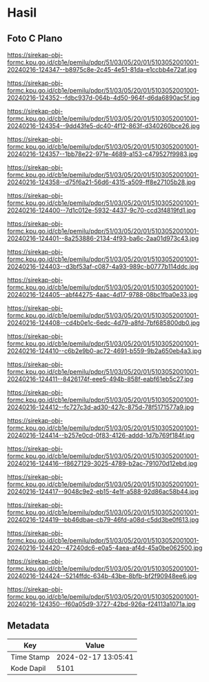 # Hasil

## Foto C Plano

https://sirekap-obj-formc.kpu.go.id/cb1e/pemilu/pdpr/51/03/05/20/01/5103052001001-20240216-124347--b8975c8e-2c45-4e51-81da-e1ccbb4e72af.jpg

https://sirekap-obj-formc.kpu.go.id/cb1e/pemilu/pdpr/51/03/05/20/01/5103052001001-20240216-124352--fdbc937d-064b-4d50-964f-d6da6890ac5f.jpg

https://sirekap-obj-formc.kpu.go.id/cb1e/pemilu/pdpr/51/03/05/20/01/5103052001001-20240216-124354--9dd43fe5-dc40-4f12-863f-d340260bce26.jpg

https://sirekap-obj-formc.kpu.go.id/cb1e/pemilu/pdpr/51/03/05/20/01/5103052001001-20240216-124357--1bb78e22-971e-4689-a153-c479527f9983.jpg

https://sirekap-obj-formc.kpu.go.id/cb1e/pemilu/pdpr/51/03/05/20/01/5103052001001-20240216-124358--d75f6a21-56d6-4315-a509-ff8e27105b28.jpg

https://sirekap-obj-formc.kpu.go.id/cb1e/pemilu/pdpr/51/03/05/20/01/5103052001001-20240216-124400--7d1c012e-5932-4437-9c70-ccd3f4819fd1.jpg

https://sirekap-obj-formc.kpu.go.id/cb1e/pemilu/pdpr/51/03/05/20/01/5103052001001-20240216-124401--8a253886-2134-4f93-ba6c-2aa01d973c43.jpg

https://sirekap-obj-formc.kpu.go.id/cb1e/pemilu/pdpr/51/03/05/20/01/5103052001001-20240216-124403--d3bf53af-c087-4a93-989c-b0777b114ddc.jpg

https://sirekap-obj-formc.kpu.go.id/cb1e/pemilu/pdpr/51/03/05/20/01/5103052001001-20240216-124405--abf44275-4aac-4d17-9788-08bc1fba0e33.jpg

https://sirekap-obj-formc.kpu.go.id/cb1e/pemilu/pdpr/51/03/05/20/01/5103052001001-20240216-124408--cd4b0e1c-6edc-4d79-a8fd-7bf685800db0.jpg

https://sirekap-obj-formc.kpu.go.id/cb1e/pemilu/pdpr/51/03/05/20/01/5103052001001-20240216-124410--c6b2e9b0-ac72-4691-b559-9b2a650eb4a3.jpg

https://sirekap-obj-formc.kpu.go.id/cb1e/pemilu/pdpr/51/03/05/20/01/5103052001001-20240216-124411--8426174f-eee5-494b-858f-eabf61eb5c27.jpg

https://sirekap-obj-formc.kpu.go.id/cb1e/pemilu/pdpr/51/03/05/20/01/5103052001001-20240216-124412--fc727c3d-ad30-427c-875d-78f5171577a9.jpg

https://sirekap-obj-formc.kpu.go.id/cb1e/pemilu/pdpr/51/03/05/20/01/5103052001001-20240216-124414--b257e0cd-0f83-4126-addd-1d7b769f184f.jpg

https://sirekap-obj-formc.kpu.go.id/cb1e/pemilu/pdpr/51/03/05/20/01/5103052001001-20240216-124416--f8627129-3025-4789-b2ac-791070d12ebd.jpg

https://sirekap-obj-formc.kpu.go.id/cb1e/pemilu/pdpr/51/03/05/20/01/5103052001001-20240216-124417--9048c9e2-eb15-4e1f-a588-92d86ac58b44.jpg

https://sirekap-obj-formc.kpu.go.id/cb1e/pemilu/pdpr/51/03/05/20/01/5103052001001-20240216-124419--bb46dbae-cb79-46fd-a08d-c5dd3be0f613.jpg

https://sirekap-obj-formc.kpu.go.id/cb1e/pemilu/pdpr/51/03/05/20/01/5103052001001-20240216-124420--47240dc6-e0a5-4aea-af4d-45a0be062500.jpg

https://sirekap-obj-formc.kpu.go.id/cb1e/pemilu/pdpr/51/03/05/20/01/5103052001001-20240216-124424--5214ffdc-634b-43be-8bfb-bf2f90948ee6.jpg

https://sirekap-obj-formc.kpu.go.id/cb1e/pemilu/pdpr/51/03/05/20/01/5103052001001-20240216-124350--f60a05d9-3727-42bd-926a-f24113a1071a.jpg


## Metadata

| Key        | Value               |
| ---------- | ------------------- |
| Time Stamp | 2024-02-17 13:05:41 |
| Kode Dapil | 5101                |



